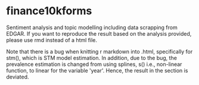 # finance10kforms
Sentiment analysis and topic modelling including data scrapping from EDGAR.
If you want to reproduce the result based on the analysis provided, please use rmd instead of a html file.

Note that there is a bug when knitting r markdown into .html, specifically for stm(), which is STM model estimation.
In addition, due to the bug, the prevalence estimation is changed from using splines, s() i.e., non-linear function, to linear for the variable 'year'. 
Hence, the result in the section is deviated.
